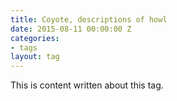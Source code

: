 ```yaml
---
title: Coyote, descriptions of howl
date: 2015-08-11 00:00:00 Z
categories:
- tags
layout: tag
---
```


This is content written about this tag. 
